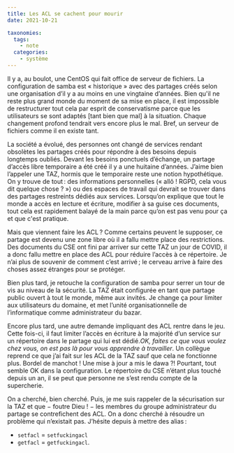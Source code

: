```yaml
---
title: Les ACL se cachent pour mourir
date: 2021-10-21

taxonomies:
  tags:
    - note
  categories:
    - système
---
```


Il y a, au boulot, une CentOS qui fait office de serveur de fichiers. La configuration de samba est « historique » avec des partages créés selon une organisation d’il y a au moins en une vingtaine d’années. Bien qu'il ne reste plus grand monde du moment de sa mise en place, il est impossible de restructurer tout cela par esprit de conservatisme parce que les utilisateurs se sont adaptés [tant bien que mal] à la situation. Chaque changement profond tendrait vers encore plus le mal. Bref, un serveur de fichiers comme il en existe tant.

La société a évolué, des personnes ont changé de services rendant obsolètes les partages créés pour répondre à des besoins depuis longtemps oubliés. Devant les besoins ponctuels d’échange, un partage d’accès libre temporaire a été créé il y a une huitaine d’années. J’aime bien l’appeler une TAZ, hormis que le temporaire reste une notion hypothétique. On y trouve de tout : des informations personnelles (« allô ! RGPD, cela vous dit quelque chose ? ») ou des espaces de travail qui devrait se trouver dans des partages restreints dédiés aux services. Lorsqu’on explique que tout le monde a accès en lecture et écriture, modifier à sa guise ces documents, tout cela est rapidement balayé de la main parce qu’on est pas venu pour ça et que c'est pratique.

Mais que viennent faire les ACL ? Comme certains peuvent le supposer, ce partage est devenu une zone libre où il a fallu mettre place des restrictions. Des documents du CSE ont fini par arriver sur cette TAZ un jour de COVID, il a donc fallu mettre en place des ACL pour réduire l’accès à ce répertoire. Je n’ai plus de souvenir de comment c’est arrivé ; le cerveau arrive à faire des choses assez étranges pour se protéger.

Bien plus tard, je retouche la configuration de samba pour serrer un tour de vis au niveau de la sécurité. La TAZ était configurée en tant que partage public ouvert à tout le monde, même aux invités. Je change ça pour limiter aux utilisateurs du domaine, et met l’unité organisationnelle de l’informatique comme administrateur du bazar.

Encore plus tard, une autre demande impliquant des ACL rentre dans le jeu. Cette fois-ci, il faut limiter l’accès en écriture à la majorité d’un service sur un répertoire dans le partage qui lui est dédié.*OK, faites ce que vous voulez chez vous, on est pas là pour vous apprendre à travailler*. Un collègue reprend ce que j’ai fait sur les ACL de la TAZ sauf que cela ne fonctionne plus. Bordel de manchot ! Une mise à jour a mis le dawa ?! Pourtant, tout semble OK dans la configuration. Le répertoire du CSE n’étant plus touché depuis un an, il se peut que personne ne s’est rendu compte de la supercherie.

On a cherché, bien cherché. Puis, je me suis rappeler de la sécurisation sur la TAZ et que − foutre Dieu ! − les membres du groupe administrateur du partage se contrefichent des ACL. On a donc cherché à résoudre un problème qui n’existait pas. J’hésite depuis à mettre des alias : 

* `setfacl` = `setfuckingacl` 
* `getfacl` = `getfuckingacl`.